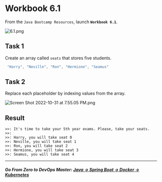 # Workbook 6.1

From the `Java Bootcamp Resources`, launch **`Workbook 6.1`**.

![6.1.png](https://img-c.udemycdn.com/redactor/raw/article_lecture/2025-01-04_01-54-29-79364443b4ec0f3858f714ebae2b5b8d.png)

## Task 1

Create an array called `seats` that stores five students.
```java
 "Harry", "Neville", "Ron", "Hermione", "Seamus"
```

## Task 2

Replace each placeholder by indexing values from the array.

![Screen Shot 2022-10-31 at 7.55.05 PM.png](https://img-c.udemycdn.com/redactor/raw/article_lecture/2025-01-04_01-54-29-adf01f091f269bd1ddbf9814cd16fb38.png)

## Result

```
>>: It's time to take your 5th year exams. Please, take your seats.
>>:
>>: Harry, you will take seat 0
>>: Neville, you will take seat 1
>>: Ron, you will take seat 2
>>: Hermione, you will take seat 3
>>: Seamus, you will take seat 4
```

----------
##### **Go From Zero to DevOps Master**: *[Java → Spring Boot → Docker → Kubernetes](https://rslim087a.github.io/zero-devops-roadmap/)*